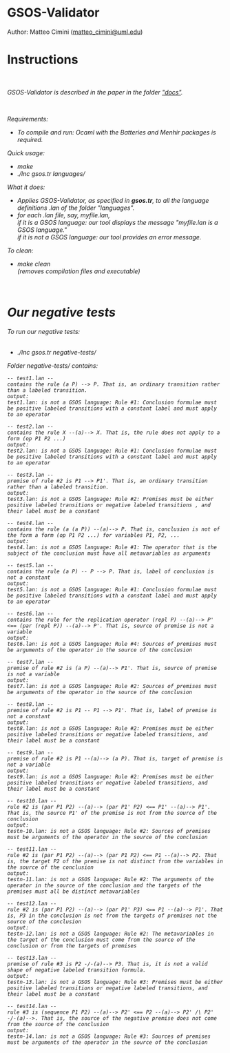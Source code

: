 # GSOS-Validator

Author: Matteo Cimini (matteo_cimini@uml.edu)
	<br />
# <a name="instructions"></a>Instructions 
<br />

<i style="color : name_color">GSOS-Validator is described in the paper in the folder <a href="docs/">"docs"</a>.<i>

<br />

Requirements: 
<br />
<ul>
<li> To compile and run: Ocaml with the Batteries and Menhir packages is required.
</ul>

Quick usage: 
<br />
<ul>
<li> make 
<li> ./lnc gsos.tr languages/
</ul>

What it does:  <br />
<ul>
<li> Applies GSOS-Validator, as specified in <b>gsos.tr</b>, to all the language definitions .lan of the folder "languages". 
<li> for each .lan file, say, myfile.lan, 
	<br /> if it is a GSOS language: our tool displays the message "<i>myfile.lan is a GSOS language.</i>"
	<br /> if it is not a GSOS language: our tool provides an error message. 
</ul>

To clean: <br />
<ul>
<li> make clean 
	<br /> (removes compilation files and executable) 
</ul>
<br />



# <a name="negative"></a>Our negative tests 

To run our negative tests:  
<br />
<ul>
<li> ./lnc gsos.tr negative-tests/ 
</ul> 

Folder negative-tests/ contains: 

```
-- test1.lan -- 
contains the rule (a P) --> P. That is, an ordinary transition rather than a labeled transition.
output: 
test1.lan: is not a GSOS language: Rule #1: Conclusion formulae must be positive labeled transitions with a constant label and must apply to an operator

-- test2.lan -- 
contains the rule X --(a)--> X. That is, the rule does not apply to a form (op P1 P2 ...)
output: 
test2.lan: is not a GSOS language: Rule #1: Conclusion formulae must be positive labeled transitions with a constant label and must apply to an operator

-- test3.lan -- 
premise of rule #2 is P1 --> P1'. That is, an ordinary transition rather than a labeled transition.
output: 
test3.lan: is not a GSOS language: Rule #2: Premises must be either positive labeled transitions or negative labeled transitions , and their label must be a constant

-- test4.lan -- 
contains the rule (a (a P)) --(a)--> P. That is, conclusion is not of the form a form (op P1 P2 ...) for variables P1, P2, ... 
output: 
test4.lan: is not a GSOS language: Rule #1: The operator that is the subject of the conclusion must have all metavariables as arguments

-- test5.lan -- 
contains the rule (a P) -- P --> P. That is, label of conclusion is not a constant
output: 
test5.lan: is not a GSOS language: Rule #1: Conclusion formulae must be positive labeled transitions with a constant label and must apply to an operator

-- test6.lan -- 
contains the rule for the replication operator (repl P) --(a)--> P' <== (par (repl P)) --(a)--> P'. That is, source of premise is not a variable
output: 
test6.lan: is not a GSOS language: Rule #4: Sources of premises must be arguments of the operator in the source of the conclusion

-- test7.lan -- 
premise of rule #2 is (a P) --(a)--> P1'. That is, source of premise is not a variable
output: 
test7.lan: is not a GSOS language: Rule #2: Sources of premises must be arguments of the operator in the source of the conclusion

-- test8.lan -- 
premise of rule #2 is P1 -- P1 --> P1'. That is, label of premise is not a constant
output: 
test8.lan: is not a GSOS language: Rule #2: Premises must be either positive labeled transitions or negative labeled transitions, and their label must be a constant

-- test9.lan -- 
premise of rule #2 is P1 --(a)--> (a P). That is, target of premise is not a variable
output: 
test9.lan: is not a GSOS language: Rule #2: Premises must be either positive labeled transitions or negative labeled transitions, and their label must be a constant

-- test10.lan -- 
rule #2 is (par P1 P2) --(a)--> (par P1' P2) <== P1' --(a)--> P1'. That is, the source P1' of the premise is not from the source of the conclusion
output:
testn-10.lan: is not a GSOS language: Rule #2: Sources of premises must be arguments of the operator in the source of the conclusion

-- test11.lan -- 
rule #2 is (par P1 P2) --(a)--> (par P1 P2) <== P1 --(a)--> P2. That is, the target P2 of the premise is not distinct from the variables in the source of the conclusion 
output:
testn-11.lan: is not a GSOS language: Rule #2: The arguments of the operator in the source of the conclusion and the targets of the premises must all be distinct metavariables

-- test12.lan -- 
rule #2 is (par P1 P2) --(a)--> (par P1' P3) <== P1 --(a)--> P1'. That is, P3 in the conclusion is not from the targets of premises not the source of the conclusion 
output:
testn-12.lan: is not a GSOS language: Rule #2: The metavariables in the target of the conclusion must come from the source of the conclusion or from the targets of premises

-- test13.lan -- 
premise of rule #3 is P2 -/-(a)--> P3. That is, it is not a valid shape of negative labeled transition formula. 
output:
testn-13.lan: is not a GSOS language: Rule #3: Premises must be either positive labeled transitions or negative labeled transitions, and their label must be a constant

-- test14.lan -- 
rule #3 is (sequence P1 P2) --(a)--> P2' <== P2 --(a)--> P2' /\ P2' -/-(a)-->. That is, the source of the negative premise does not come from the source of the conclusion 
output:
testn-14.lan: is not a GSOS language: Rule #3: Sources of premises must be arguments of the operator in the source of the conclusion

```




